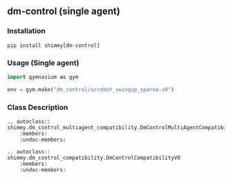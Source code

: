 ## dm-control (single agent)


### Installation
```
pip install shimmy[dm-control]
```

### Usage (Single agent)
```python
import gymnasium as gym

env = gym.make("dm_control/acrobot_swingup_sparse-v0")
```

### Class Description

```{eval-rst}
.. autoclass:: shimmy.dm_control_multiagent_compatibility.DmControlMultiAgentCompatibilityV0
    :members:
    :undoc-members:
```

```{eval-rst}
.. autoclass:: shimmy.dm_control_compatibility.DmControlCompatibilityV0
    :members:
    :undoc-members:
```